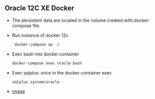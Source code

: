 ## Oracle 12C XE Docker

* The persistent data are located in the volume created with docker-compose file.
* Run instance of docker 12c
  ```bash
   docker-compose up -d
  ```
* Exec bash into docker container
  ```bash
  docker-compose exec oracle bash
  ```
* Exec sqlplus: once in the docker-container exec
  ```bash
  sqlplus system/oracle
  ```


* [image](https://hub.docker.com/r/truevoly/oracle-12c/)
